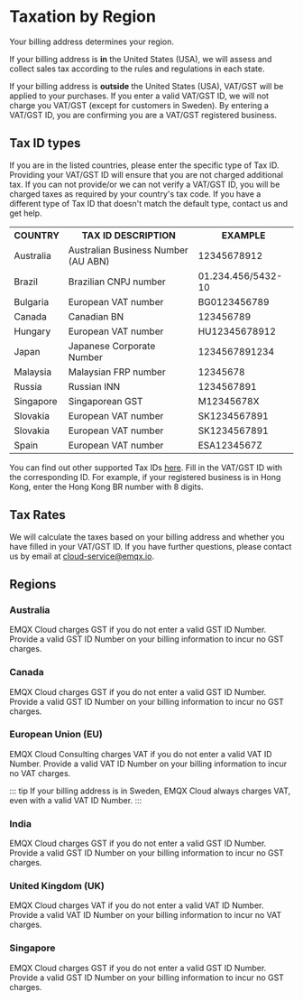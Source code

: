 # Taxation by Region

Your billing address determines your region.

If your billing address is **in** the United States (USA), we will assess and collect sales tax according to the rules and regulations in each state.

If your billing address is **outside** the United States (USA), VAT/GST will be applied to your purchases. If you enter a valid VAT/GST ID, we will not charge you VAT/GST (except for customers in Sweden). By entering a VAT/GST ID, you are confirming you are a VAT/GST registered business.

## Tax ID types

If you are in the listed countries, please enter the specific type of Tax ID. Providing your VAT/GST ID will ensure that you are not charged additional tax. If you can not provide/or we can not verify a VAT/GST ID, you will be charged taxes as required by your country's tax code. If you have a different type of Tax ID that doesn't match the default type, contact us and get help.

<table>
   <tr>
      <th>COUNTRY</th>
      <th>TAX ID DESCRIPTION</th>
      <th>EXAMPLE</th>
   </tr>
   <tr>
      <td>Australia</td>
      <td>Australian Business Number (AU ABN)</td>
      <td>12345678912</td>
   </tr>
   <tr>
      <td>Brazil</td>
      <td>Brazilian CNPJ number</td>
      <td>01.234.456/5432-10</td>
   </tr>
   <tr>
      <td>Bulgaria</td>
      <td>European VAT number</td>
      <td>BG0123456789</td>
   </tr>
   <tr>
      <td>Canada</td>
      <td>Canadian BN</td>
      <td>123456789</td>
   </tr>
   <tr>
      <td>Hungary</td>
      <td>European VAT number</td>
      <td>HU12345678912</td>
   </tr>
   <tr>
      <td>Japan</td>
      <td>Japanese Corporate Number</td>
      <td>1234567891234</td>
   </tr>
   <tr>
      <td>Malaysia</td>
      <td>Malaysian FRP number</td>
      <td>12345678</td>
   </tr>
   <tr>
      <td>Russia</td>
      <td>Russian INN</td>
      <td>1234567891</td>
   </tr>
   <tr>
      <td>Singapore</td>
      <td>Singaporean GST</td>
      <td>M12345678X</td>
   </tr>
   <tr>
      <td>Slovakia</td>
      <td>European VAT number</td>
      <td>SK1234567891</td>
   </tr>
   <tr>
      <td>Slovakia</td>
      <td>European VAT number</td>
      <td>SK1234567891</td>
   </tr>
   <tr>
      <td>Spain</td>
      <td>European VAT number</td>
      <td>ESA1234567Z</td>
   </tr>
</table>

You can find out other supported Tax IDs [here](https://stripe.com/docs/billing/customer/tax-ids). Fill in the VAT/GST ID with the corresponding ID. For example, if your registered business is in Hong Kong, enter the Hong Kong BR number with 8 digits.

## Tax Rates

We will calculate the taxes based on your billing address and whether you have filled in your VAT/GST ID. If you have further questions, please contact us by email at cloud-service@emqx.io.

## Regions

### Australia

EMQX Cloud charges GST if you do not enter a valid GST ID Number. Provide a valid GST ID Number on your billing information to incur no GST charges.

### Canada

EMQX Cloud charges GST if you do not enter a valid GST ID Number. Provide a valid GST ID Number on your billing information to incur no GST charges.

### European Union (EU)

EMQX Cloud Consulting charges VAT if you do not enter a valid VAT ID Number. Provide a valid VAT ID Number on your billing information to incur no VAT charges.

::: tip
If your billing address is in Sweden, EMQX Cloud always charges VAT, even with a valid VAT ID Number.
:::

### India

EMQX Cloud charges GST if you do not enter a valid GST ID Number. Provide a valid GST ID Number on your billing information to incur no GST charges.

### United Kingdom (UK)

EMQX Cloud charges VAT if you do not enter a valid VAT ID Number. Provide a valid VAT ID Number on your billing information to incur no VAT charges.

### Singapore

EMQX Cloud charges GST if you do not enter a valid GST ID Number. Provide a valid GST ID Number on your billing information to incur no GST charges.
